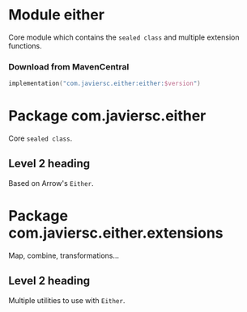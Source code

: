 # Module either

Core module which contains the `sealed class` and multiple extension functions.

### Download from MavenCentral

```kotlin
implementation("com.javiersc.either:either:$version")
```

# Package com.javiersc.either

Core `sealed class`.

## Level 2 heading

Based on Arrow's `Either`.

# Package com.javiersc.either.extensions

Map, combine, transformations...

## Level 2 heading

Multiple utilities to use with `Either`.
